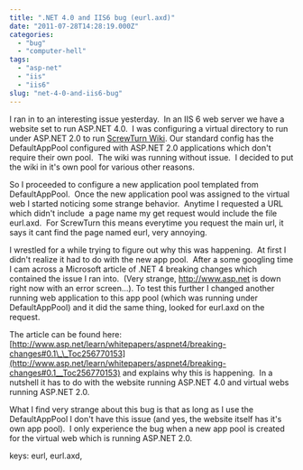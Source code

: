 ```yaml
---
title: ".NET 4.0 and IIS6 bug (eurl.axd)"
date: "2011-07-28T14:28:19.000Z"
categories: 
  - "bug"
  - "computer-hell"
tags: 
  - "asp-net"
  - "iis"
  - "iis6"
slug: "net-4-0-and-iis6-bug"
---
```


I ran in to an interesting issue yesterday.  In an IIS 6 web server we have a website set to run ASP.NET 4.0.  I was configuring a virtual directory to run under ASP.NET 2.0 to run [ScrewTurn Wiki](http://www.screwturn.eu). Our standard config has the DefaultAppPool configured with ASP.NET 2.0 applications which don't require their own pool.  The wiki was running without issue.  I decided to put the wiki in it's own pool for various other reasons.

So I proceeded to configure a new application pool templated from DefaultAppPool.  Once the new application pool was assigned to the virtual web I started noticing some strange behavior.  Anytime I requested a URL which didn't include  a page name my get request would include the file eurl.axd.  For ScrewTurn this means everytime you request the main url, it says it cant find the page named eurl, very annoying.

I wrestled for a while trying to figure out why this was happening.  At first I didn't realize it had to do with the new app pool.  After a some googling time I cam across a Microsoft article of .NET 4 breaking changes which contained the issue I ran into.  (Very strange, http://www.asp.net is down right now with an error screen...). To test this further I changed another running web application to this app pool (which was running under DefaultAppPool) and it did the same thing, looked for eurl.axd on the request.

The article can be found here: [http://www.asp.net/learn/whitepapers/aspnet4/breaking-changes#0.1\_\_Toc256770153](http://www.asp.net/learn/whitepapers/aspnet4/breaking-changes#0.1__Toc256770153) and explains why this is happening.  In a nutshell it has to do with the website running ASP.NET 4.0 and virtual webs running ASP.NET 2.0.

What I find very strange about this bug is that as long as I use the DefaultAppPool I don't have this issue (and yes, the website itself has it's own app pool).  I only experience the bug when a new app pool is created for the virtual web which is running ASP.NET 2.0.

keys: eurl, eurl.axd,
